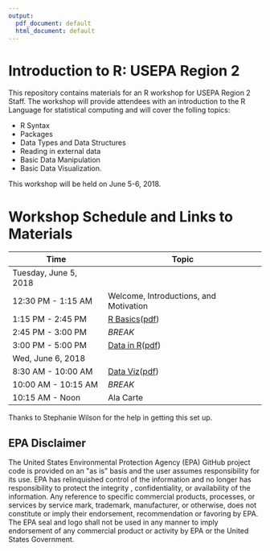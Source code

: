 ```yaml
---
output:
  pdf_document: default
  html_document: default
---
```


# Introduction to R: USEPA Region 2

This repository contains materials for an R workshop for USEPA Region 2 Staff.  The workshop will provide attendees with an introduction to the R Language for statistical computing and will cover the folling topics:

- R Syntax
- Packages
- Data Types and Data Structures
- Reading in external data
- Basic Data Manipulation
- Basic Data Visualization.

This workshop will be held on June 5-6, 2018.

# Workshop Schedule and Links to Materials

| Time                 | Topic                                     | 
| ---------------------| ----------------------------------------- | 
| Tuesday, June 5, 2018|                                           |
| 12:30 PM - 1:15 AM   | Welcome, Introductions, and Motivation    |
| 1:15 PM - 2:45 PM  | [R Basics](lessons/01_basics.md)([pdf](https://github.com/jhollist/region2_r/raw/master/lessons/01_basics.pdf))          | 
| 2:45 PM - 3:00 PM | *BREAK*                                   |
| 3:00 PM - 5:00 PM | [Data in R](lessons/02_data.md)([pdf](https://github.com/jhollist/region2_rraw/master/lessons/02_data.pdf))           |       
| Wed, June 6, 2018  |                                   |
| 8:30 AM - 10:00 AM   | [Data Viz](lessons/03_viz.md)([pdf](https://github.com/jhollist/region2_rraw/master/lessons/03_viz.pdf))             |
| 10:00 AM - 10:15 AM | *BREAK* |
| 10:15 AM - Noon | Ala Carte |

Thanks to Stephanie Wilson for the help in getting this set up.


## EPA Disclaimer
The United States Environmental Protection Agency (EPA) GitHub project code is provided on an "as is" basis and the user assumes responsibility for its use. EPA has relinquished control of the information and no longer has responsibility to protect the integrity , confidentiality, or availability of the information. Any reference to specific commercial products, processes, or services by service mark, trademark, manufacturer, or otherwise, does not constitute or imply their endorsement, recommendation or favoring by EPA. The EPA seal and logo shall not be used in any manner to imply endorsement of any commercial product or activity by EPA or the United States Government.